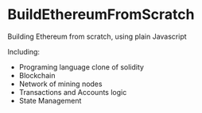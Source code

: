 # BuildEthereumFromScratch
Building Ethereum from scratch, using plain Javascript

Including:
- Programing language clone of solidity
- Blockchain
- Network of mining nodes
- Transactions and Accounts logic
- State Management
